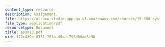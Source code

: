 ```yaml
---
content_type: resource
description: Assignment.
file: https://ol-ocw-studio-app-qa.s3.amazonaws.com/courses/15-988-system-dynamics-self-study-fall-1998-spring-1999/172c439e8331761ad5ad796d06aa3e98_assn13.pdf
file_type: application/pdf
resourcetype: Document
title: assn13.pdf
uid: 172c439e-8331-761a-d5ad-796d06aa3e98
---
```

